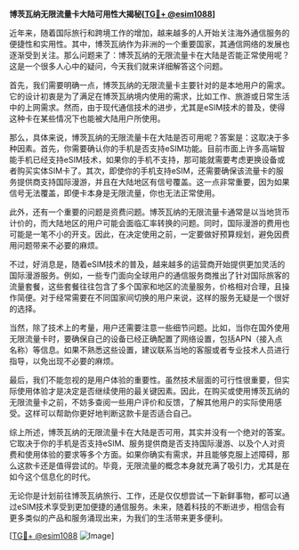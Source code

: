 **博茨瓦纳无限流量卡大陆可用性大揭秘[[TG💪+ @esim1088](https://t.me/s/esim1088)]**

近年来，随着国际旅行和跨境工作的增加，越来越多的人开始关注海外通信服务的便捷性和实用性。其中，博茨瓦纳作为非洲的一个重要国家，其通信网络的发展也逐渐受到关注。那么问题来了：博茨瓦纳的无限流量卡在大陆是否能正常使用呢？这是一个很多人心中的疑问，今天我们就来详细解答这个问题。

首先，我们需要明确一点，博茨瓦纳的无限流量卡主要针对的是本地用户的需求。它的设计初衷是为了满足在博茨瓦纳境内使用的需求，比如工作、旅游或日常生活中的上网需求。然而，由于现代通信技术的进步，尤其是eSIM技术的普及，使得这种卡在某些情况下也能被大陆用户所使用。

那么，具体来说，博茨瓦纳的无限流量卡在大陆是否可用呢？答案是：这取决于多种因素。首先，你需要确认你的手机是否支持eSIM功能。目前市面上许多高端智能手机已经支持eSIM技术，如果你的手机不支持，那可能就需要考虑更换设备或者购买实体SIM卡了。其次，即使你的手机支持eSIM，还需要确保该流量卡的服务提供商支持国际漫游，并且在大陆地区有信号覆盖。这一点非常重要，因为如果信号无法覆盖，即便卡本身是无限流量，你也无法正常使用。

此外，还有一个重要的问题是资费问题。博茨瓦纳的无限流量卡通常是以当地货币计价的，而大陆地区的用户可能会面临汇率转换的问题。同时，国际漫游的费用也可能是一笔不小的开支。因此，在决定使用之前，一定要做好预算规划，避免因费用问题带来不必要的麻烦。

不过，好消息是，随着eSIM技术的普及，越来越多的运营商开始提供更加灵活的国际漫游服务。例如，一些专门面向全球用户的通信服务商推出了针对国际旅客的流量套餐，这些套餐往往包含了多个国家和地区的流量服务，价格相对合理，且操作简便。对于经常需要在不同国家间切换的用户来说，这样的服务无疑是一个很好的选择。

当然，除了技术上的考量，用户还需要注意一些细节问题。比如，当你在国外使用无限流量卡时，要确保自己的设备已经正确配置了网络设置，包括APN（接入点名称）等信息。如果不熟悉这些设置，建议联系当地的客服或者专业技术人员进行指导，以免出现不必要的麻烦。

最后，我们不能忽视的是用户体验的重要性。虽然技术层面的可行性很重要，但实际使用体验才是决定是否继续使用的最关键因素。因此，在购买或使用博茨瓦纳的无限流量卡之前，不妨多查阅一些用户评价和反馈，了解其他用户的实际使用感受。这样可以帮助你更好地判断这款卡是否适合自己。

综上所述，博茨瓦纳的无限流量卡在大陆是否可用，其实并没有一个绝对的答案。它取决于你的手机是否支持eSIM、服务提供商是否支持国际漫游、以及个人对资费和使用体验的要求等多个方面。如果你确实有需求，并且能够克服上述障碍，那么这款卡还是值得尝试的。毕竟，无限流量的概念本身就充满了吸引力，尤其是在如今这个信息化的时代。

无论你是计划前往博茨瓦纳旅行、工作，还是仅仅想尝试一下新鲜事物，都可以通过eSIM技术享受到更加便捷的通信服务。未来，随着科技的不断进步，相信会有更多类似的产品和服务涌现出来，为我们的生活带来更多便利。

[[TG💪+ @esim1088](https://t.me/s/esim1088) ![Image](https://i.postimg.cc/4NQfJmqS/Snipaste-2025-05-13-00-14-12.png)]